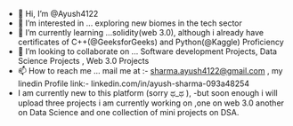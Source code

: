 - 👋 Hi, I’m @Ayush4122
- 👀 I’m interested in ... exploring new biomes in the tech sector 
- 🌱 I’m currently learning ...solidity(web 3.0), although i already have certificates of C++(@GeeksforGeeks) and Python(@Kaggle) Proficiency  
- 💞️ I’m looking to collaborate on ... Software development Projects, Data Science Projects , Web 3.0 Projects
- 📫 How to reach me ... mail me at :- sharma.ayush4122@gmail.com , my linedin Profile link:-  linkedin.com/in/ayush-sharma-093a48254
- I am currently new to this platform (sorry ಥ_ಥ ), 
-but soon enough i will upload three projects i am currently working on ,one on web 3.0 another on Data Science and one collection of mini projects on DSA.

<!---
Ayush4122/Ayush4122 is a ✨ special ✨ repository because its `README.md` (this file) appears on your GitHub profile.
You can click the Preview link to take a look at your changes.
--->
